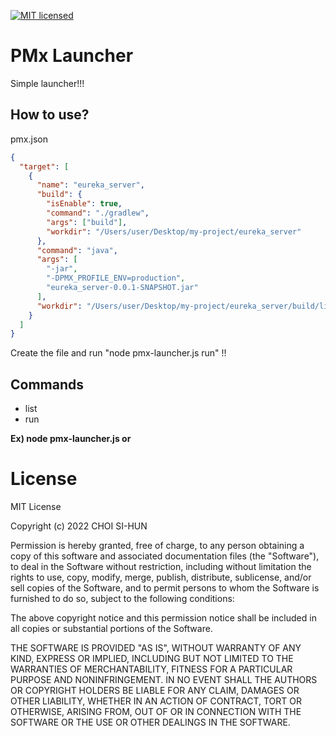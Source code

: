 [![MIT licensed](https://img.shields.io/badge/license-MIT-blue.svg)](./LICENSE-MIT)

# PMx Launcher
Simple launcher!!!

## How to use?
pmx.json
```json
{
  "target": [
    {
      "name": "eureka_server",
      "build": {
        "isEnable": true,
        "command": "./gradlew",
        "args": ["build"],
        "workdir": "/Users/user/Desktop/my-project/eureka_server"
      },
      "command": "java",
      "args": [
        "-jar",
        "-DPMX_PROFILE_ENV=production",
        "eureka_server-0.0.1-SNAPSHOT.jar"
      ],
      "workdir": "/Users/user/Desktop/my-project/eureka_server/build/libs"
    }
  ]
}
```

Create the file and run "node pmx-launcher.js run" !!

## Commands
- list
- run

**Ex) node pmx-launcher.js <run> or <list>**
    
# License
MIT License

Copyright (c) 2022 CHOI SI-HUN

Permission is hereby granted, free of charge, to any person obtaining a copy
of this software and associated documentation files (the "Software"), to deal
in the Software without restriction, including without limitation the rights
to use, copy, modify, merge, publish, distribute, sublicense, and/or sell
copies of the Software, and to permit persons to whom the Software is
furnished to do so, subject to the following conditions:

The above copyright notice and this permission notice shall be included in all
copies or substantial portions of the Software.

THE SOFTWARE IS PROVIDED "AS IS", WITHOUT WARRANTY OF ANY KIND, EXPRESS OR
IMPLIED, INCLUDING BUT NOT LIMITED TO THE WARRANTIES OF MERCHANTABILITY,
FITNESS FOR A PARTICULAR PURPOSE AND NONINFRINGEMENT. IN NO EVENT SHALL THE
AUTHORS OR COPYRIGHT HOLDERS BE LIABLE FOR ANY CLAIM, DAMAGES OR OTHER
LIABILITY, WHETHER IN AN ACTION OF CONTRACT, TORT OR OTHERWISE, ARISING FROM,
OUT OF OR IN CONNECTION WITH THE SOFTWARE OR THE USE OR OTHER DEALINGS IN THE
SOFTWARE.
